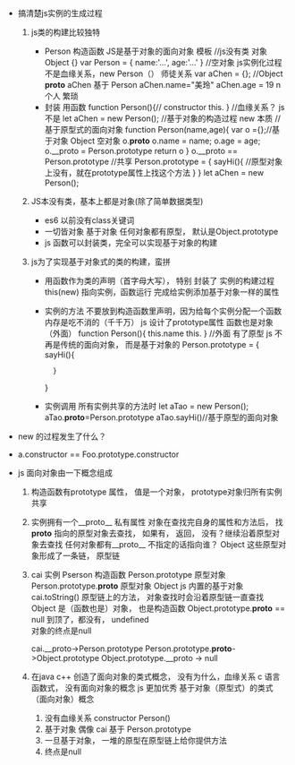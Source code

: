 - 搞清楚js实例的生成过程
    1. js类的构建比较独特
        - Person 构造函数
            JS是基于对象的面向对象
            模板
            //js没有类  对象     Object  {}
            var Person = {
                name:'...',
                age:'...'
            }
            //空对象
            js实例化过程不是血缘关系，new Person（）
            师徒关系
            var aChen = {}; //Object __proto__
            aChen 基于 Person
            aChen.name="美玲"
            aChen.age = 19
            n 个人 繁琐
        - 封装 用函数
            function Person(){// constructor
                this.
            }
            //血缘关系？ js不是
            let aChen = new Person();
            //基于对象的构造过程 new 本质
            //基于原型式的面向对象
            function Person(name,age){
                <!-- this.name = name -->
                var o ={};//基于对象  Object 空对象 o.__proto__
                o.name = name;
                o.age = age;
                <!-- o.sayHi = function(){
                    //每生成一次就 占内存
                } -->
                o.__proto = Person.prototype
                return o
            }
            o.__proto == Person.prototype
            //共享
            Person.prototype = {
                sayHi(){
                    //原型对象上没有，就在prototype属性上找这个方法
                }
            }
            <!-- let aChen = Person(); -->
            let aChen = new Person();

    2. JS本没有类，基本上都是对象(除了简单数据类型)
        - es6 以前没有class关键词
        - 一切皆对象  基于对象  任何对象都有原型， 默认是Object.prototype
        - js 函数可以封装类，完全可以实现基于对象的构建


    3. js为了实现基于对象式的类的构建，蛮拼
        - 用函数作为类的声明（首字母大写）， 特别
            封装了 实例的构建过程
            this(new)  指向实例，函数运行 完成给实例添加基于对象一样的属性
        - 实例的方法 不要放到构造函数里声明，因为给每个实例分配一个函数 内存是吃不消的（千千万）
            js 设计了prototype属性   函数也是对象（外面）
            function Person(){
                this.name
                this.
                <!-- new Person() -->
                <!-- constructor -->
            }
            //外面 有了原型 js 不再是传统的面向对象， 而是基于对象的
            Person.prototype = {
                sayHi(){

                }
            }
        - 实例调用 所有实例共享的方法时
            let aTao  = new Person();
            aTao.__proto__=Person.prototype
            aTao.sayHi()//基于原型的面向对象

- new 的过程发生了什么？ 



- a.constructor == Foo.prototype.constructor

- js 面向对象由一下概念组成
    1. 构造函数有prototype 属性， 值是一个对象， prototype对象归所有实例共享 
    2. 实例拥有一个__proto__ 私有属性 对象在查找完自身的属性和方法后， 找
        __proto__ 指向的原型对象去查找， 如果有， 返回， 没有？继续沿着原型对象去查找
        任何对象都有__proto__  不指定的话指向谁？ Object 
        这些原型对象形成了一条链， 原型链 
    3. cai  实例
        Pserson 构造函数
        Person.prototype 原型对象
        Person.prototype.__proto__ 原型对象   Object   js 内置的基于对象
        cai.toString() 原型链上的方法， 对象查找时会沿着原型链一直查找
        Object 是（函数也是）对象， 也是构造函数
        Object.prototype.__proto__ == null 到顶了，都没有， undefined  
        对象的终点是null 

        cai.__proto->Person.prototype
                        Person.prototype.__proto__->Object.prototype
                            Object.prototype.__proto ->  null

    4. 在java c++  创造了面向对象的类式概念， 没有为什么，血缘关系 
        c 语言  函数式， 没有面向对象的概念
        js 更加优秀  基于对象（原型式）的类式（面向对象）概念
        1. 没有血缘关系 
            constructor Person() 
        2. 基于对象   偶像
            cai 基于 Person.prototype 
        3. 一旦基于对象， 一堆的原型在原型链上给你提供方法 
        4. 终点是null 